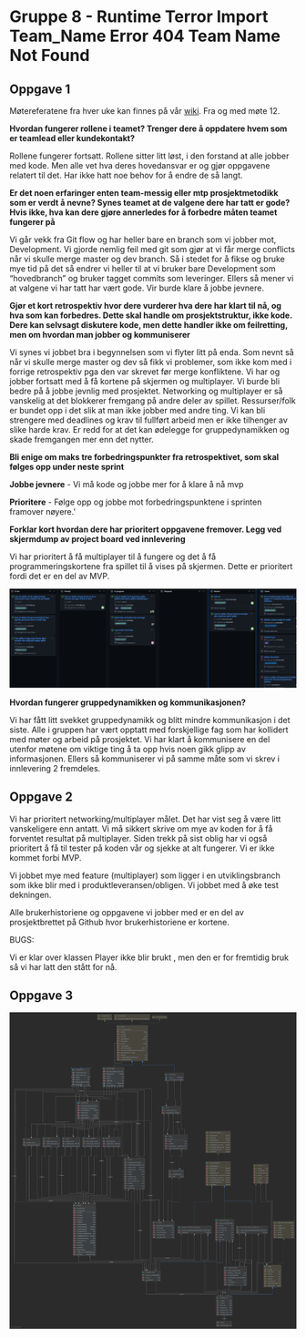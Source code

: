 # Gruppe 8 - Runtime Terror Import Team_Name Error 404 Team Name Not Found

## Oppgave 1

Møtereferatene fra hver uke kan finnes på vår [wiki](https://github.com/inf112-v21/Runtime-Terror-Import-Team_Name-Error-404-Team-Name-Not-Found/wiki). Fra og med møte 12.


**Hvordan fungerer rollene i teamet? Trenger dere å oppdatere hvem som er teamlead eller kundekontakt?**


Rollene fungerer fortsatt. Rollene sitter litt løst, i den forstand at alle jobber med kode. Men alle vet hva deres hovedansvar er og gjør oppgavene relatert til det. Har ikke hatt noe behov for å endre de så langt.


**Er det noen erfaringer enten team-messig eller mtp prosjektmetodikk som er verdt å nevne? Synes teamet at de valgene dere har tatt er gode? Hvis ikke, hva kan dere gjøre annerledes for å forbedre måten teamet fungerer på**


Vi går vekk fra Git flow og har heller bare en branch som vi jobber mot, Development. Vi gjorde nemlig feil med git som gjør at vi får merge conflicts når vi skulle merge master og dev branch. Så i stedet for å fikse og bruke mye tid på det så endrer vi heller til at vi bruker bare Development som “hovedbranch” og bruker tagget commits som leveringer.
Ellers så mener vi at valgene vi har tatt har vært gode. Vir burde klare å jobbe jevnere.


**Gjør et kort retrospektiv hvor dere vurderer hva dere har klart til nå, og hva som kan forbedres. Dette skal handle om prosjektstruktur, ikke kode. Dere kan selvsagt diskutere kode, men dette handler ikke om feilretting, men om hvordan man jobber og kommuniserer**


Vi synes vi jobbet bra i begynnelsen som vi flyter litt på enda. Som nevnt så når vi skulle merge master og dev så fikk vi problemer, som ikke kom med i forrige retrospektiv pga den var skrevet før merge konfliktene. Vi har og jobber fortsatt med å få kortene på skjermen og multiplayer.
Vi burde bli bedre på å jobbe jevnlig med prosjektet. Networking og multiplayer er så vanskelig at det blokkerer fremgang på andre deler av spillet. Ressurser/folk er bundet opp i det slik at man ikke jobber med andre ting. Vi kan bli strengere med deadlines og krav til fullført arbeid men er ikke tilhenger av slike harde krav. Er redd for at det kan ødelegge for gruppedynamikken og skade fremgangen mer enn det nytter.


**Bli enige om maks tre forbedringspunkter fra retrospektivet, som skal følges opp under neste sprint**


**Jobbe jevnere** - Vi må kode og jobbe mer for å klare å nå mvp

**Prioritere** - Følge opp og jobbe mot forbedringspunktene i sprinten framover nøyere.'


**Forklar kort hvordan dere har prioritert oppgavene fremover. Legg ved skjermdump av project board ved innlevering**

Vi har prioritert å få multiplayer til å fungere og det å få programmeringskortene fra spillet til å vises på skjermen. Dette er prioritert fordi det er en del av MVP.

![Project board](Diagram/projectboard.png?raw=true "Our project board on github")


**Hvordan fungerer gruppedynamikken og kommunikasjonen?**

Vi har fått litt svekket gruppedynamikk og blitt mindre kommunikasjon i det siste. Alle i gruppen har vært opptatt med 
forskjellige fag som har kollidert med møter og arbeid på prosjektet. Vi har klart å kommunisere en del utenfor møtene 
om viktige ting å ta opp hvis noen gikk glipp av informasjonen. 
Ellers så kommuniserer vi på samme måte som vi skrev i innlevering 2 fremdeles. 


## Oppgave 2

Vi har prioritert networking/multiplayer målet. Det har vist seg å være litt vanskeligere enn antatt. Vi må sikkert skrive om mye av koden for å få forventet resultat på multiplayer.
Siden trekk på sist oblig har vi også prioritert å få til tester på koden vår og sjekke at alt fungerer. Vi er ikke kommet forbi MVP.

Vi jobbet mye med feature (multiplayer) som ligger i en utviklingsbranch som ikke blir med i produktleveransen/obligen. Vi jobbet med å øke test dekningen.

Alle brukerhistoriene og oppgavene vi jobber med er en del av prosjektbrettet på Github hvor brukerhistoriene er kortene.

BUGS:

Vi er klar over klassen Player ikke blir brukt , men den er for fremtidig bruk så vi har latt den stått for nå.


## Oppgave 3

![Class Diagram](Diagram/classdiagram2.png?raw=true "Class Diagram")




